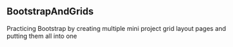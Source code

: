 ## BootstrapAndGrids
Practicing Bootstrap by creating multiple mini project grid layout pages and putting them all into one
